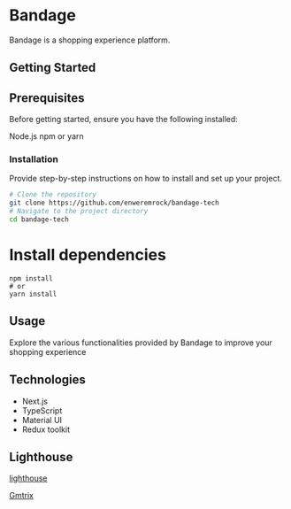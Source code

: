 # Bandage

Bandage is a shopping experience platform.

## Getting Started

## Prerequisites

Before getting started, ensure you have the following installed:

Node.js
npm or yarn

### Installation

Provide step-by-step instructions on how to install and set up your project.

```bash
# Clone the repository
git clone https://github.com/enweremrock/bandage-tech
# Navigate to the project directory
cd bandage-tech
```

# Install dependencies

```
npm install
# or
yarn install
```

## Usage

Explore the various functionalities provided by Bandage to improve your shopping experience

## Technologies

- Next.js
- TypeScript
- Material UI
- Redux toolkit

## Lighthouse

[lighthouse](https://pagespeed.web.dev/analysis/https-bandage-tech-vercel-app/54cptr47vj?form_factor=desktop)

[Gmtrix](https://gtmetrix.com/reports/bandage-tech.vercel.app/3Xjsh1Zf/)

